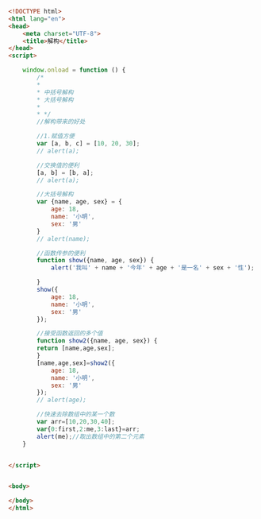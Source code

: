 
<BlogInfo id="175" title="105.解构" author="白日梦想猿" pv=0 read_times=0 pre_cost_time="0分58秒" category="js学习" tag_list="['js学习']" create_time="2021.01.11 16:20:29" update_time="2021.01.11 16:34:29" />

```html
<!DOCTYPE html>
<html lang="en">
<head>
    <meta charset="UTF-8">
    <title>解构</title>
</head>
<script>

    window.onload = function () {
        /*
        *
        * 中括号解构
        * 大括号解构
        *
        * */
        //解构带来的好处

        //1.赋值方便
        var [a, b, c] = [10, 20, 30];
        // alert(a);

        //交换值的便利
        [a, b] = [b, a];
        // alert(a);

        //大括号解构
        var {name, age, sex} = {
            age: 18,
            name: '小明',
            sex: '男'
        }
        // alert(name);

        //函数传参的便利
        function show({name, age, sex}) {
            alert('我叫' + name + '今年' + age + '是一名' + sex + '性');

        }
        show({
            age: 18,
            name: '小明',
            sex: '男'
        });

        //接受函数返回的多个值
        function show2({name, age, sex}) {
        return [name,age,sex];
        }
        [name,age,sex]=show2({
            age: 18,
            name: '小明',
            sex: '男'
        });
        // alert(age);

        //快速去除数组中的某一个数
        var arr=[10,20,30,40];
        var{0:first,2:me,3:last}=arr;
        alert(me);//取出数组中的第二个元素
    }


</script>


<body>

</body>
</html>
```

